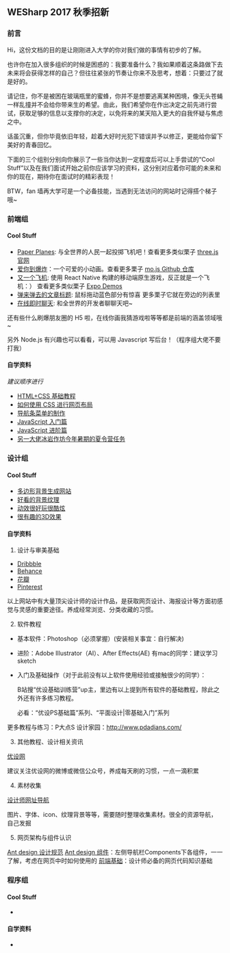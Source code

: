 ## WESharp 2017 秋季招新

### 前言

Hi，这份文档的目的是让刚刚进入大学的你对我们做的事情有初步的了解。

也许你在加入很多组织的时候是困惑的：我要准备什么？我如果顺着这条路做下去未来将会获得怎样的自己？但往往紧张的节奏让你来不及思考，想着：只要过了就是好的。

请记住，你不是被困在玻璃瓶里的蜜蜂，你并不是想要逃离某种困境，像无头苍蝇一样乱撞并不会给你带来生的希望。由此，我们希望你在作出决定之前先进行尝试，获取足够的信息以支撑你的决定，以免将来的某天陷入更大的自我怀疑与焦虑之中。

话虽沉重，但你毕竟依旧年轻，趁着大好时光犯下错误并予以修正，更能给你留下美好的青春回忆。

下面的三个组别分别向你展示了一些当你达到一定程度后可以上手尝试的“Cool Stuff”以及在我们面试开始之前你应该学习的资料，这分别对应着你可能的未来和你的现在，期待你在面试时的精彩表现！

BTW，fan 墙再大学可是一个必备技能，当遇到无法访问的网站时记得搭个梯子哦~

### 前端组

#### Cool Stuff

- [Paper Planes](https://paperplanes.world/): 与全世界的人民一起投掷飞机吧！查看更多类似栗子 [three.js 官网](https://threejs.org/)
- [爱你到爆炸](https://codepen.io/sol0mka/full/c94452fb65dbf676b0ae8a12d4267473)：一个可爱的小动画。查看更多栗子 [mo.js Github 仓库](https://github.com/legomushroom/mojs)
- [又一个飞机](https://expo.io/@exponent/floatyplane): 使用 React Native 构建的移动端原生游戏，反正就是一个飞机：） 查看更多类似栗子 [Expo Demos](https://github.com/expo/awesome-expo)
- [弹来弹去的文章标题](https://vuejs.org/v2/examples/elastic-header.html): 鼠标拖动蓝色部分有惊喜 更多栗子它就在旁边的列表里
- [在线即时聊天](https://socket.io/demos/chat): 和全世界的开发者聊聊天吧~

还有些什么刷爆朋友圈的 H5 啦，在线你画我猜游戏啦等等都是前端的涵盖领域哦~

另外 Node.js 有兴趣也可以看看，可以用 Javascript 写后台！（程序组大佬不要打我）

#### 自学资料 

*建议顺序进行*

- [HTML+CSS 基础教程](http://www.imooc.com/learn/9)
- [如何使用 CSS 进行网页布局](http://www.imooc.com/learn/57)
- [导航条菜单的制作](http://www.imooc.com/learn/6)
- [JavaScript 入门篇](http://www.imooc.com/learn/36)
- [JavaScript 进阶篇](http://www.imooc.com/learn/10)
- [另一大佬冰岩作坊今年暑期的夏令营任务](https://github.com/MondoGao/bingyan-summer-camp-2017)

### 设计组

#### Cool Stuff

- ​[多边形背景生成网站](http://qrohlf.com/trianglify-generator/)
- [好看的背景纹理](http://thepatternlibrary.com/)
- [动效很好玩很酷炫](http://www.happyinternetday.com/index.php)
- [很有趣的3D效果](http://www.thehybridforest.com/our-work)

#### 自学资料

1. 设计与审美基础

  - [Dribbble](https://dribbble.com/)
  - [Behance](https://www.behance.net/)
  - [花瓣](https://huaban.com/)
  - [Pinterest](https://www.pinterest.com/)

  以上网站中有大量顶尖设计师的设计作品，是获取网页设计、海报设计等方面初感觉与灵感的重要途径。养成经常浏览、分类收藏的习惯。

2. 软件教程

  - 基本软件：Photoshop（必须掌握）(安装相关事宜：自行解决)
  - 进阶：Adobe Illustrator（AI）、After Effects(AE) 有mac的同学：建议学习sketch
  - 入门及基础操作（对于此前没有以上软件使用经验或接触很少的同学）：

    B站搜“优设基础训练营”up主，里边有以上提到所有软件的基础教程，除此之外还有许多练习教程。

    必看：“优设PS基础篇”系列、“平面设计|零基础入门”系列

  更多教程与练习：P大点S 设计家园：http://www.pdadians.com/

3. 其他教程、设计相关资讯

  [优设网](http://www.uisdc.com/)

  建议关注优设网的微博或微信公众号，养成每天刷的习惯，一点一滴积累

4. 素材收集

  [设计师网址导航](http://hao.uisdc.com/)

  图片、字体、icon、纹理背景等等，需要随时整理收集素材。很全的资源导航，自己发掘

5. 网页架构与组件认识

  [Ant design 设计规范](https://ant.design/docsgst/spec/introduce-cn)
  [Ant design 组件](https://ant.design/docs/react/introduce-cn)：左侧导航栏Components下各组件，一一了解，考虑在网页中时如何使用的
  [前端基础](http://www.imooc.com/learn/9)：设计师必备的网页代码知识基础

### 程序组

#### Cool Stuff

- ​

#### 自学资料

- ​
